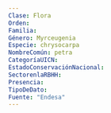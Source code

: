 ```yaml
---
Clase: Flora
Orden: 
Familia: 
Género: Myrceugenia
Especie: chrysocarpa
NombreComún: petra
CategoríaUICN: 
EstadoConservaciónNacional: 
SectorenlaRBHH: 
Presencia: 
TipoDeDato: 
Fuente: "Endesa"
---
```


